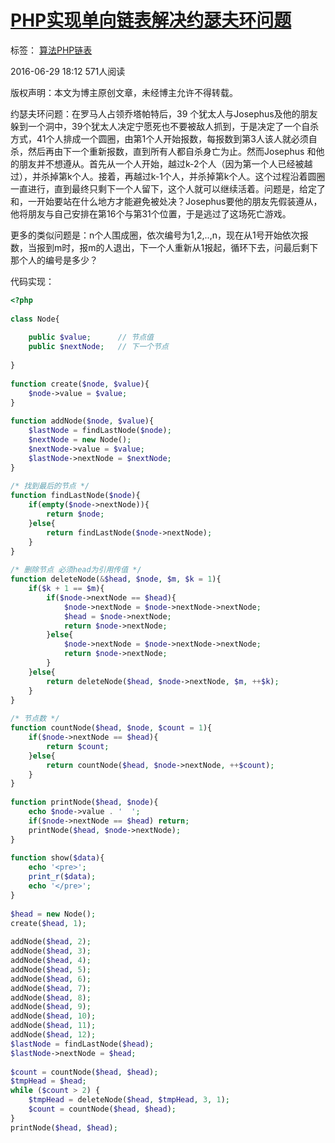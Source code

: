 # [PHP实现单向链表解决约瑟夫环问题][0]

 标签： [算法][1][PHP][2][链表][3]

 2016-06-29 18:12  571人阅读  

版权声明：本文为博主原创文章，未经博主允许不得转载。

约瑟夫环问题：在罗马人占领乔塔帕特后，39 个犹太人与Josephus及他的朋友躲到一个洞中，39个犹太人决定宁愿死也不要被敌人抓到，于是决定了一个自杀方式，41个人排成一个圆圈，由第1个人开始报数，每报数到第3人该人就必须自杀，然后再由下一个重新报数，直到所有人都自杀身亡为止。然而Josephus 和他的朋友并不想遵从。首先从一个人开始，越过k-2个人（因为第一个人已经被越过），并杀掉第k个人。接着，再越过k-1个人，并杀掉第k个人。这个过程沿着圆圈一直进行，直到最终只剩下一个人留下，这个人就可以继续活着。问题是，给定了和，一开始要站在什么地方才能避免被处决？Josephus要他的朋友先假装遵从，他将朋友与自己安排在第16个与第31个位置，于是逃过了这场死亡游戏。

更多的类似问题是：n个人围成圈，依次编号为1,2,..,n，现在从1号开始依次报数，当报到m时，报m的人退出，下一个人重新从1报起，循环下去，问最后剩下那个人的编号是多少？

代码实现：
```php
<?php  
  
class Node{  
  
    public $value;      // 节点值  
    public $nextNode;   // 下一个节点  
  
}  
  
function create($node, $value){  
    $node->value = $value;  
}  
  
function addNode($node, $value){  
    $lastNode = findLastNode($node);  
    $nextNode = new Node();  
    $nextNode->value = $value;  
    $lastNode->nextNode = $nextNode;  
}  
  
/* 找到最后的节点 */  
function findLastNode($node){  
    if(empty($node->nextNode)){  
        return $node;  
    }else{  
        return findLastNode($node->nextNode);  
    }  
}  
  
/* 删除节点 必须head为引用传值 */  
function deleteNode(&$head, $node, $m, $k = 1){  
    if($k + 1 == $m){  
        if($node->nextNode == $head){  
            $node->nextNode = $node->nextNode->nextNode;  
            $head = $node->nextNode;  
            return $node->nextNode;  
        }else{  
            $node->nextNode = $node->nextNode->nextNode;  
            return $node->nextNode;  
        }  
    }else{  
        return deleteNode($head, $node->nextNode, $m, ++$k);  
    }  
}  
  
/* 节点数 */  
function countNode($head, $node, $count = 1){  
    if($node->nextNode == $head){  
        return $count;  
    }else{  
        return countNode($head, $node->nextNode, ++$count);  
    }  
}  
  
function printNode($head, $node){  
    echo $node->value . '  ';  
    if($node->nextNode == $head) return;  
    printNode($head, $node->nextNode);  
}  
  
function show($data){  
    echo '<pre>';  
    print_r($data);  
    echo '</pre>';  
}  
  
$head = new Node();  
create($head, 1);  
  
addNode($head, 2);  
addNode($head, 3);  
addNode($head, 4);  
addNode($head, 5);  
addNode($head, 6);  
addNode($head, 7);  
addNode($head, 8);  
addNode($head, 9);  
addNode($head, 10);  
addNode($head, 11);  
addNode($head, 12);  
$lastNode = findLastNode($head);  
$lastNode->nextNode = $head;  
  
$count = countNode($head, $head);  
$tmpHead = $head;  
while ($count > 2) {  
    $tmpHead = deleteNode($head, $tmpHead, 3, 1);  
    $count = countNode($head, $head);  
}  
printNode($head, $head);  

```

[0]: http://www.csdn.net/mxdzchallpp/article/details/51777371
[1]: http://www.csdn.net/tag/%e7%ae%97%e6%b3%95
[2]: http://www.csdn.net/tag/PHP
[3]: http://www.csdn.net/tag/%e9%93%be%e8%a1%a8
